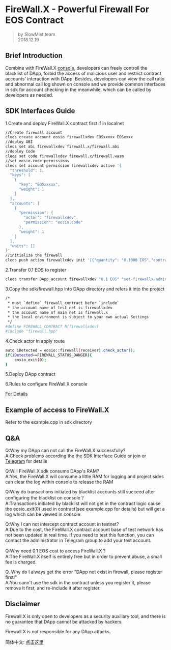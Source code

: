 # FireWall.X - Powerful Firewall For EOS Contract

> by SlowMist team  
> 2018.12.19  

## Brief Introduction

Combine with FireWall.X [console](https://firewallx.io/console/#/dapp), developers can freely controll the blacklist of DApp, forbid the access of malicious user and restrict contract accounts' interaction with DApp. Besides, developers can view the call ratio and abnormal call log shown on console and we provide common interfaces in sdk for account checking in the meanwhile, which can be called by developers as needed.

## SDK Interfaces Guide

1.Create and deploy FireWall.X contract first if in localnet

```bash
//Create firewall account
cleos create account eosio firewallxdev EOSxxxxx EOSxxxx
//deploy ABI
cleos set abi firewallxdev firewall.x/firewall.abi
//deploy Code
cleos set code firewallxdev firewall.x/firewall.wasm
//set eosio.code permissions
cleos set account permission firewallxdev active '{
  "threshold": 1,
  "keys": [
    {
      "key": "EOSxxxxx",
      "weight": 1
    }
  ],
  "accounts": [
    {
      "permission": {
        "actor": "firewallxdev",
        "permission": "eosio.code"
      },
      "weight": 1
    }
  ],
  "waits": []
}'
//initialize the firewall
cleos push action firewallxdev init '[{"quantity": "0.1000 EOS","contract": "eosio.token"},0,1000,1000,0]' -p firewallxdev

```

2.Transfer 0.1 EOS to register

```bash
cleos transfer DApp_account firewallxdev "0.1 EOS" "set-firewallx-admin:admin_account" -p DApp_account@active
```

3.Copy the sdk/firewall.hpp into DApp directory and refers it  into the project

```bash
/*
 * must `define` firewall_contract befer `include`
 * the account name of test net is firewallxdev
 * the account name of main net is firewall.x
 * the local environment is subject to your own actual Settings
 */
#define FIREWALL_CONTRACT N(firewallxdev)
#include "firewall.hpp"
```

4.Check actor in apply route

```bash
auto iDetected = eosio::firewall(receiver).check_actor();
if(iDetected==FIREWALL_STATUS_DANGER){
    eosio_exit(0);
}
```

5.Deploy DApp contract

6.Rules to configure FireWall.X console

[For Details](console_EN.md)

## Example of access to FireWall.X

Refer to the example.cpp in sdk directory

## Q&A

Q:Why my DApp can not call the FireWall.X successfully?  
A:Check problems according the the SDK Interface Guide or join or [Telegram](https://t.me/firewallx_io) for details

Q:Will FireWall.X sdk consume DApp's RAM?  
A:Yes, the FireWall.X will consume a little RAM for logging and project sides can clear the log within console to release the RAM

Q:Why do transactions initiated by blacklist accounts still succeed after configuring the blacklist on console？  
A:Transactions initiated by blacklist will not get in the contract logic cause the eosio_exit(0) used in contract(see example.cpp for details) but will get a log which can be viewed in console.

Q:Why I can not intercept contract account in testnet?  
A:Due to the cost, the FireWall.X contract account base of test network has not been updated in real time. If you need to test this function, you can contact the administrator in Telegram group to add your test account.

Q:Why need 0.1 EOS cost to access FireWall.X？  
A:The FireWall.X itself is entirely free but in order to prevent abuse, a small fee is charged.

Q. Why do I always get the error "DApp not exist in firewall, please register first!"  
A:You cann't use the sdk in the contract unless you register it, please remove it first, and re-include it after register.

## Disclaimer

Firewall.X is only open to developers as a security auxiliary tool, and there is no guarantee that DApp cannot be attacked by hackers.

Firewall.X is not responsible for any DApp attacks.

简体中文: [点击这里](/README.md)  